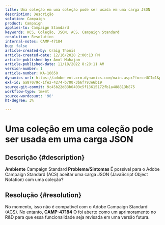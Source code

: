 ```yaml
---
title: Uma coleção em uma coleção pode ser usada em uma carga JSON
description: Descrição
solution: Campaign
product: Campaign
applies-to: Campaign Standard
keywords: KCS, Coleção, JSON, ACS, Campaign Standard
resolution: Resolution
internal-notes: CAMP-47184
bug: false
article-created-by: Craig Thonis
article-created-date: 12/16/2020 2:00:13 PM
article-published-by: Amol Mahajan
article-published-date: 11/18/2022 8:28:11 AM
version-number: 1
article-number: KA-16650
dynamics-url: https://adobe-ent.crm.dynamics.com/main.aspx?forceUCI=1&pagetype=entityrecord&etn=knowledgearticle&id=427fb3fd-a63f-eb11-a813-000d3a3038a2
exl-id: aa87079c-1fe2-4274-b700-3b6f793e6b19
source-git-commit: 9c45b22d83b0403c5f13615172fb1a488813b875
workflow-type: tm+mt
source-wordcount: '90'
ht-degree: 3%

---
```


# Uma coleção em uma coleção pode ser usada em uma carga JSON

## Descrição {#description}

<b>Ambiente</b>
Campaign Standard
<b>Problema/Sintomas</b>
É possível para o Adobe Campaign Standard (ACS) aceitar uma carga JSON (JavaScript Object Notation) com uma coleção?


## Resolução {#resolution}


No momento, isso não é compatível com o Adobe Campaign Standard (ACS). No entanto, <b>CAMP-47184</b> O foi aberto como um aprimoramento no R&amp;D para que essa funcionalidade seja revisada em uma versão futura.
